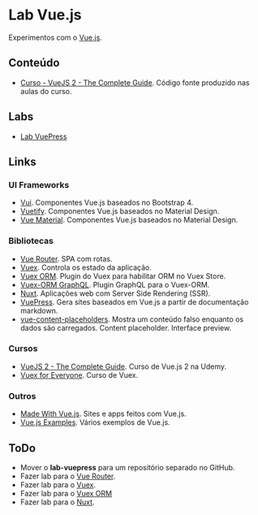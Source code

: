 # Lab Vue.js

Experimentos com o [Vue.js](https://vuejs.org).

## Conteúdo

* [Curso - VueJS 2 - The Complete Guide](curso-vuejs-2-the-complete-guide/readme.md). Código fonte produzido nas aulas do curso.

## Labs

* [Lab VuePress](lab-vuepress/readme.md)

## Links

### UI Frameworks

* [Vui](http://vui-kit.com). Componentes Vue.js baseados no Bootstrap 4.
* [Vuetify](https://vuetifyjs.com). Componentes Vue.js baseados no Material Design.
* [Vue Material](https://vuematerial.io). Componentes Vue.js baseados no Material Design.

### Bibliotecas

* [Vue Router](https://router.vuejs.org). SPA com rotas.
* [Vuex](https://vuex.vuejs.org). Controla os estado da aplicação.
* [Vuex ORM](https://vuex-orm.github.io/vuex-orm). Plugin do Vuex para habilitar ORM no Vuex Store.
* [Vuex-ORM GraphQL](https://vuex-orm.github.io/vuex-orm-graphql). Plugin GraphQL para o Vuex-ORM.
* [Nuxt](https://nuxtjs.org). Aplicações web com Server Side Rendering (SSR).
* [VuePress](https://vuepress.vuejs.org). Gera sites baseados em Vue.js a partir de documentação markdown.
* [vue-content-placeholders](https://github.com/michalsnik/vue-content-placeholders). Mostra um conteúdo falso enquanto os dados são carregados. Content placeholder. Interface preview.

### Cursos

* [VueJS 2 - The Complete Guide](https://www.udemy.com/vuejs-2-the-complete-guide). Curso de Vue.js 2 na Udemy.
* [Vuex for Everyone](https://vueschool.io/courses/vuex-for-everyone). Curso de Vuex.

### Outros

* [Made With Vue.js](https://madewithvuejs.com). Sites e apps feitos com Vue.js.
* [Vue.js Examples](https://vuejsexamples.com). Vários exemplos de Vue.js.

## ToDo

* Mover o **lab-vuepress** para um repositório separado no GitHub.
* Fazer lab para o [Vue Router](https://router.vuejs.org).
* Fazer lab para o [Vuex](https://vuex.vuejs.org).
* Fazer lab para o [Vuex ORM](https://vuex-orm.github.io/vuex-orm)
* Fazer lab para o [Nuxt](https://nuxtjs.org).